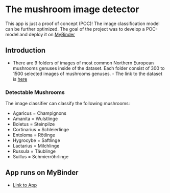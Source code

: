 # The mushroom image detector

This app is just a proof of concept (POC)!
The image classification model can be further optimized. The goal of the project was to develop a POC-model and deploy it on [MyBinder](https://mybinder.org/)

## Introduction
- There are 9 folders of images of most common Northern European mushrooms genuses inside of the dataset. Each folder consist of 300 to 1500 selected images of mushrooms genuses. - The link to the dataset is [here](https://www.kaggle.com/maysee/mushrooms-classification-common-genuss-images)

### Detectable Mushrooms
The image classifier can classify the following mushrooms:
- Agaricus = Champignons
- Amanita = Wulstlinge
- Boletus = Steinpilze
- Cortinarius = Schleierlinge
- Entoloma = Rötlinge
- Hygrocybe = Saftlinge
- Lactarius = Milchlinge
- Russula = Täublinge
- Suillus = Schmierröhrlinge

## App runs on MyBinder
- [Link to App](https://hub.gke2.mybinder.org/user/raminparker-mushroom_detector-5erim21f/notebooks/02_mushroom_frontend_binder_2.ipynb)






